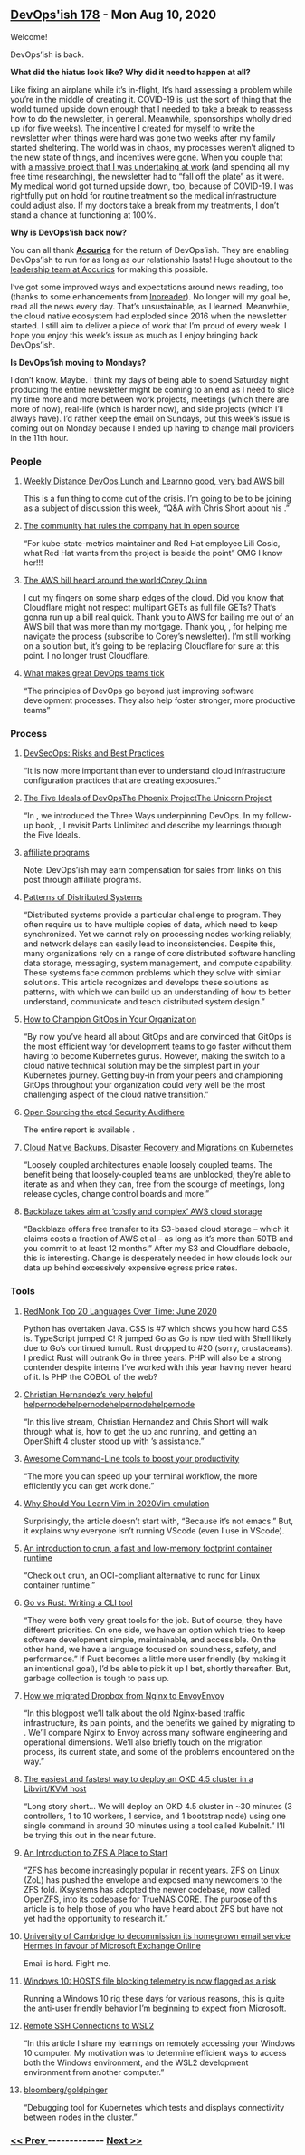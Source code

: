 ## [DevOps'ish 178](https://devopsish.com/178) - Mon Aug 10, 2020

Welcome!

DevOps’ish is back.

<strong>What did the hiatus look like? Why did it need to happen at all?</strong>

Like fixing an airplane while it’s in-flight, It’s hard assessing a problem while you’re in the middle of creating it. COVID-19 is just the sort of thing that the world turned upside down enough that I needed to take a break to reassess how to do the newsletter, in general. Meanwhile, sponsorships wholly dried up (for five weeks). The incentive I created for myself to write the newsletter when things were hard was gone two weeks after my family started sheltering. The world was in chaos, my processes weren’t aligned to the new state of things, and incentives were gone. When you couple that with <a href="https://chrisshort.net/live-streaming-on-openshift.tv-and-some-lessons-learned/?utm_source=newsletter&amp;utm_medium=email&amp;utm_campaign=devopsish_178">a massive project that I was undertaking at work</a> (and spending all my free time researching), the newsletter had to “fall off the plate” as it were. My medical world got turned upside down, too, because of COVID-19. I was rightfully put on hold for routine treatment so the medical infrastructure could adjust also. If my doctors take a break from my treatments, I don’t stand a chance at functioning at 100%.

<strong>Why is DevOps’ish back now?</strong>

You can all thank <a href="https://www.accurics.com/?utm_source=newsletter&amp;utm_medium=email&amp;utm_campaign=devopsish_178"><strong>Accurics</strong></a> for the return of DevOps’ish. They are enabling DevOps’ish to run for as long as our relationship lasts! Huge shoutout to the <a href="https://www.accurics.com/team/?utm_source=newsletter&amp;utm_medium=email&amp;utm_campaign=devopsish_178">leadership team at Accurics</a> for making this possible.

I’ve got some improved ways and expectations around news reading, too (thanks to some enhancements from <a href="https://www.inoreader.com/?utm_source=newsletter&amp;utm_medium=email&amp;utm_campaign=devopsish_178">Inoreader</a>). No longer will my goal be, read all the news every day. That’s unsustainable, as I learned. Meanwhile, the cloud native ecosystem had exploded since 2016 when the newsletter started. I still aim to deliver a piece of work that I’m proud of every week. I hope you enjoy this week’s issue as much as I enjoy bringing back DevOps’ish.

<strong>Is DevOps’ish moving to Mondays?</strong>

I don’t know. Maybe. I think my days of being able to spend Saturday night producing the entire newsletter might be coming to an end as I need to slice my time more and more between work projects, meetings (which there are more of now), real-life (which is harder now), and side projects (which I’ll always have). I’d rather keep the email on Sundays, but this week’s issue is coming out on Monday because I ended up having to change mail providers in the 11th hour.

### People

1. [Weekly Distance DevOps Lunch and Learnno good, very bad AWS bill](https://rackn.com/distance-devops/)

     This is a fun thing to come out of the crisis. I’m going to be to be joining as a subject of discussion this week, “Q&A with Chris Short about his .”
1. [The community hat rules the company hat in open source](https://www.infoworld.com/article/3569373/the-community-hat-rules-the-company-hat-in-open-source.html)

     “For kube-state-metrics maintainer and Red Hat employee Lili Cosic, what Red Hat wants from the project is beside the point” OMG I know her!!!
1. [The AWS bill heard around the worldCorey Quinn](https://chrisshort.net/the-aws-bill-heard-around-the-world/)

     I cut my fingers on some sharp edges of the cloud. Did you know that Cloudflare might not respect multipart GETs as full file GETs? That’s gonna run up a bill real quick. Thank you to AWS for bailing me out of an AWS bill that was more than my mortgage. Thank you, , for helping me navigate the process (subscribe to Corey’s newsletter). I’m still working on a solution but, it’s going to be replacing Cloudflare for sure at this point. I no longer trust Cloudflare.
1. [What makes great DevOps teams tick](https://enterprisersproject.com/article/2020/7/devops-great-teams)

     “The principles of DevOps go beyond just improving software development processes. They also help foster stronger, more productive teams”
### Process

1. [DevSecOps: Risks and Best Practices](https://www.accurics.com/blog/devops/devsecops-risks-and-best-practices/)

     “It is now more important than ever to understand cloud infrastructure configuration practices that are creating exposures.”
1. [The Five Ideals of DevOpsThe Phoenix ProjectThe Unicorn Project](https://itrevolution.com/five-ideals-of-devops/)

     “In , we introduced the Three Ways underpinning DevOps. In my follow-up book, , I revisit Parts Unlimited and describe my learnings through the Five Ideals.
1. [affiliate programs](../terms/)

    Note: DevOps’ish may earn compensation for sales from links on this post through affiliate programs.
1. [Patterns of Distributed Systems](https://martinfowler.com/articles/patterns-of-distributed-systems/)

     “Distributed systems provide a particular challenge to program. They often require us to have multiple copies of data, which need to keep synchronized. Yet we cannot rely on processing nodes working reliably, and network delays can easily lead to inconsistencies. Despite this, many organizations rely on a range of core distributed software handling data storage, messaging, system management, and compute capability. These systems face common problems which they solve with similar solutions. This article recognizes and develops these solutions as patterns, with which we can build up an understanding of how to better understand, communicate and teach distributed system design.”
1. [How to Champion GitOps in Your Organization](https://www.weave.works/blog/how-to-champion-gitops-in-your-organization)

     “By now you’ve heard all about GitOps and are convinced that GitOps is the most efficient way for development teams to go faster without them having to become Kubernetes gurus. However, making the switch to a cloud native technical solution may be the simplest part in your Kubernetes journey. Getting buy-in from your peers and championing GitOps throughout your organization could very well be the most challenging aspect of the cloud native transition.”
1. [Open Sourcing the etcd Security Audithere](https://www.cncf.io/blog/2020/08/05/etcd-security-audit/)

     The entire report is available .
1. [Cloud Native Backups, Disaster Recovery and Migrations on Kubernetes](https://thenewstack.io/cloud-native-backups-disaster-recovery-and-migrations-on-kubernetes/)

     “Loosely coupled architectures enable loosely coupled teams. The benefit being that loosely-coupled teams are unblocked; they’re able to iterate as and when they can, free from the scourge of meetings, long release cycles, change control boards and more.”
1. [Backblaze takes aim at ‘costly and complex’ AWS cloud storage](https://www.computerweekly.com/news/252486751/Backblaze-takes-aim-at-costly-and-complex-AWS-cloud-storage)

     “Backblaze offers free transfer to its S3-based cloud storage – which it claims costs a fraction of AWS et al – as long as it’s more than 50TB and you commit to at least 12 months.” After my S3 and Cloudflare debacle, this is interesting. Change is desperately needed in how clouds lock our data up behind excessively expensive egress price rates.
### Tools

1. [RedMonk Top 20 Languages Over Time: June 2020](https://redmonk.com/rstephens/2020/07/27/redmonk-top-20-languages-over-time-june-2020/)

     Python has overtaken Java. CSS is #7 which shows you how hard CSS is. TypeScript jumped C! R jumped Go as Go is now tied with Shell likely due to Go’s continued tumult. Rust dropped to #20 (sorry, crustaceans). I predict Rust will outrank Go in three years. PHP will also be a strong contender despite interns I’ve worked with this year having never heard of it. Is PHP the COBOL of the web?
1. [Christian Hernandez’s very helpful helpernodehelpernodehelpernodehelpernode](https://www.youtube.com/watch?v=wZYx4_xBSUQ)

     “In this live stream, Christian Hernandez and Chris Short will walk through what  is, how to get the  up and running, and getting an OpenShift 4 cluster stood up with ’s assistance.”
1. [Awesome Command-Line tools to boost your productivity](https://dev.to/tasinishmam/awesome-command-line-tools-to-boost-your-productivity-22n8)

     “The more you can speed up your terminal workflow, the more efficiently you can get work done.”
1. [Why Should You Learn Vim in 2020Vim emulation](https://pragmaticpineapple.com/why-should-you-learn-vim-in-2020/)

     Surprisingly, the article doesn’t start with, “Because it’s not emacs.” But, it explains why everyone isn’t running VScode (even I use  in VScode).
1. [An introduction to crun, a fast and low-memory footprint container runtime](https://www.redhat.com/sysadmin/introduction-crun)

     “Check out crun, an OCI-compliant alternative to runc for Linux container runtime.”
1. [Go vs Rust: Writing a CLI tool](https://cuchi.me/posts/go-vs-rust)

     “They were both very great tools for the job. But of course, they have different priorities. On one side, we have an option which tries to keep software development simple, maintainable, and accessible. On the other hand, we have a language focused on soundness, safety, and performance.” If Rust becomes a little more user friendly (by making it an intentional goal), I’d be able to pick it up I bet, shortly thereafter. But, garbage collection is tough to pass up.
1. [How we migrated Dropbox from Nginx to EnvoyEnvoy](https://dropbox.tech/infrastructure/how-we-migrated-dropbox-from-nginx-to-envoy)

     “In this blogpost we’ll talk about the old Nginx-based traffic infrastructure, its pain points, and the benefits we gained by migrating to . We’ll compare Nginx to Envoy across many software engineering and operational dimensions. We’ll also briefly touch on the migration process, its current state, and some of the problems encountered on the way.”
1. [The easiest and fastest way to deploy an OKD 4.5 cluster in a Libvirt/KVM host](https://www.anstack.com/blog/2020/07/31/the-fastest-and-simplest-way-to-deploy-okd-openshift-4-5.html)

     “Long story short… We will deploy an OKD 4.5 cluster in ~30 minutes (3 controllers, 1 to 10 workers, 1 service, and 1 bootstrap node) using one single command in around 30 minutes using a tool called KubeInit.” I’ll be trying this out in the near future.
1. [An Introduction to ZFS A Place to Start](https://www.servethehome.com/an-introduction-to-zfs-a-place-to-start/)

     “ZFS has become increasingly popular in recent years. ZFS on Linux (ZoL) has pushed the envelope and exposed many newcomers to the ZFS fold. iXsystems has adopted the newer codebase, now called OpenZFS, into its codebase for TrueNAS CORE. The purpose of this article is to help those of you who have heard about ZFS but have not yet had the opportunity to research it.”
1. [University of Cambridge to decommission its homegrown email service Hermes in favour of Microsoft Exchange Online](https://www.theregister.com/2020/08/04/cambridge_uni_decommissioning_hermes_email/)

     Email is hard. Fight me.
1. [Windows 10: HOSTS file blocking telemetry is now flagged as a risk](https://www.bleepingcomputer.com/news/microsoft/windows-10-hosts-file-blocking-telemetry-is-now-flagged-as-a-risk/)

     Running a Windows 10 rig these days for various reasons, this is quite the anti-user friendly behavior I’m beginning to expect from Microsoft.
1. [Remote SSH Connections to WSL2](https://www.brianketelsen.com/blog/ssh-to-wsl2/)

     “In this article I share my learnings on remotely accessing your Windows 10 computer. My motivation was to determine efficient ways to access both the Windows environment, and the WSL2 development environment from another computer.”
1. [bloomberg/goldpinger](https://github.com/bloomberg/goldpinger)

     “Debugging tool for Kubernetes which tests and displays connectivity between nodes in the cluster.”

### [ << Prev ](sreweekly-177.md) ------------- [ Next >> ](sreweekly-179.md)